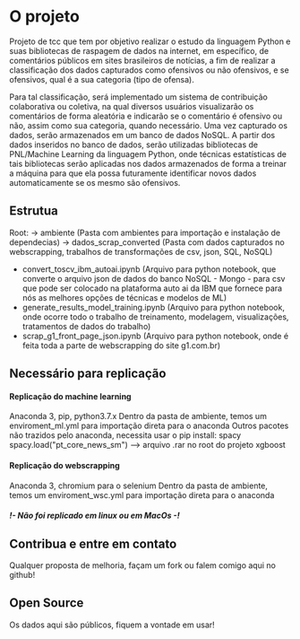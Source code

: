 # O projeto
Projeto de tcc que tem por objetivo realizar o estudo da linguagem Python e suas
bibliotecas de raspagem de dados na internet, em específico, de comentários públicos em sites
brasileiros de notícias, a fim de realizar a classificação dos dados capturados como ofensivos
ou não ofensivos, e se ofensivos, qual é a sua categoria (tipo de ofensa).

Para tal classificação, será implementado um sistema de contribuição colaborativa ou
coletiva, na qual diversos usuários visualizarão os comentários de forma aleatória e indicarão
se o comentário é ofensivo ou não, assim como sua categoria, quando necessário. Uma vez
capturado os dados, serão armazenados em um banco de dados NoSQL.
A partir dos dados inseridos no banco de dados, serão utilizadas bibliotecas de
PNL/Machine Learning da linguagem Python, onde técnicas estatísticas de tais bibliotecas
serão aplicadas nos dados armazenados de forma a treinar a máquina para que ela possa
futuramente identificar novos dados automaticamente se os mesmo são ofensivos.

## Estrutua
Root:
  -> ambiente (Pasta com ambientes para importação e instalação de dependecias)
  -> dados_scrap_converted (Pasta com dados capturados no webscrapping, trabalhos de transformações de csv, json, SQL, NoSQL)
  - convert_toscv_ibm_autoai.ipynb (Arquivo para python notebook, que converte o arquivo json de dados do banco NoSQL - Mongo - para csv que pode ser colocado na plataforma auto ai da IBM que fornece para nós as melhores opções de técnicas e modelos de ML)
  - generate_results_model_training.ipynb (Arquivo para python notebook, onde ocorre todo o trabalho de treinamento, modelagem, visualizações, tratamentos de dados do trabalho)
  - scrap_g1_front_page_json.ipynb (Arquivo para python notebook, onde é feita toda a parte de webscrapping do site g1.com.br)

## Necessário para replicação

#### Replicação do machine learning
Anaconda 3, pip, python3.7.x
Dentro da pasta de ambiente, temos um enviroment_ml.yml para importação direta para o anaconda
Outros pacotes não trazidos pelo anaconda, necessita usar o pip install:
spacy
spacy.load("pt_core_news_sm") --> arquivo .rar no root do projeto
xgboost

#### Replicação do webscrapping
Anaconda 3, chromium para o selenium
Dentro da pasta de ambiente, temos um enviroment_wsc.yml para importação direta para o anaconda

##### !- Não foi replicado em linux ou em MacOs -!

## Contribua e entre em contato
Qualquer proposta de melhoria, façam um fork ou falem comigo aqui no github!

## Open Source
Os dados aqui são públicos, fiquem a vontade em usar!
